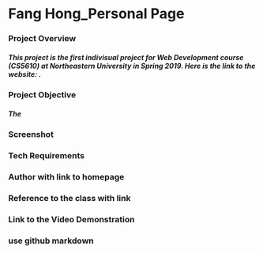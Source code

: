 # Fang Hong_Personal Page
### Project Overview
##### This project is the first indivisual project for Web Development course (CS5610) at Northeastern University in Spring 2019. Here is the link to the website: .
### Project Objective
##### The 

### Screenshot

### Tech Requirements

### Author with link to homepage

### Reference to the class with link

### Link to the Video Demonstration


### use github markdown
